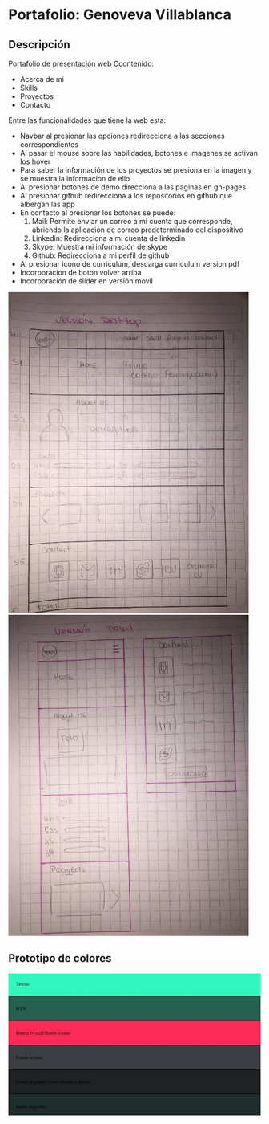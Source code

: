 # Portafolio: Genoveva Villablanca

## Descripción

Portafolio de presentación web
Ccontenido:

+ Acerca de mi
+ Skills
+ Proyectos
+ Contacto

Entre las funcionalidades que tiene la web esta: 

+ Navbar al presionar las opciones redirecciona a las secciones correspondientes
+ Al pasar el mouse sobre las habilidades, botones e imagenes se activan los hover
+ Para saber la información de los proyectos se presiona en la imagen y se muestra la informacion de ello
+ Al presionar botones de demo direcciona a las paginas en gh-pages
+ Al presionar github redirecciona a los repositorios en github que albergan las app
+ En contacto al presionar los botones se puede:
    1. Mail: Permite enviar un correo a mi cuenta que corresponde, abriendo la aplicacion de correo predeterminado del dispositivo
    2. Linkedin: Redirecciona a mi cuenta de linkedin
    3. Skype: Muestra mi información de skype
    4. Github: Redirecciona a mi perfil de github
+ Al presionar icono de curriculum, descarga curriculum version pdf
+ Incorporacion de boton volver arriba
+ Incorporación de slider en versión movil



![Prototipo web desktop](assets/img/desktop.jpg)
![Prototipo web movil](assets/img/movil.jpg)

## Prototipo de colores
![Paleta de colores](assets/img/paleta.jpg)

